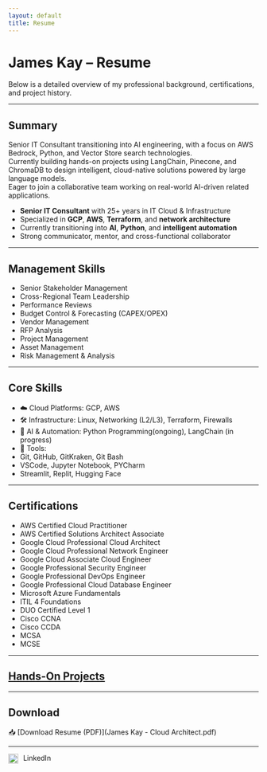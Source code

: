 ```yaml
---
layout: default
title: Resume
---
```


# James Kay – Resume

Below is a detailed overview of my professional background, certifications, and project history.

---

## Summary

Senior IT Consultant transitioning into AI engineering, with a focus on AWS Bedrock, Python, and Vector Store search technologies.  
Currently building hands-on projects using LangChain, Pinecone, and ChromaDB to design intelligent, cloud-native solutions powered by large language models.  
Eager to join a collaborative team working on real-world AI-driven related applications.

- **Senior IT Consultant** with 25+ years in IT Cloud & Infrastructure  
- Specialized in **GCP**, **AWS**, **Terraform**, and **network architecture**  
- Currently transitioning into **AI**, **Python**, and **intelligent automation**  
- Strong communicator, mentor, and cross-functional collaborator

---

## Management Skills

- Senior Stakeholder Management  
- Cross-Regional Team Leadership  
- Performance Reviews  
- Budget Control & Forecasting (CAPEX/OPEX)  
- Vendor Management  
- RFP Analysis  
- Project Management  
- Asset Management  
- Risk Management & Analysis

---

## Core Skills

- ☁️ Cloud Platforms: GCP, AWS  
- 🛠 Infrastructure: Linux, Networking (L2/L3), Terraform, Firewalls  
- 🤖 AI & Automation: Python Programming(ongoing), LangChain (in progress)  
- 🧰 Tools:
- Git, GitHub, GitKraken, Git Bash
- VSCode, Jupyter Notebook, PYCharm
- Streamlit, Replit, Hugging Face

---

## Certifications

- AWS Certified Cloud Practitioner  
- AWS Certified Solutions Architect Associate  
- Google Cloud Professional Cloud Architect  
- Google Cloud Professional Network Engineer  
- Google Cloud Associate Cloud Engineer  
- Google Professional Security Engineer  
- Google Professional DevOps Engineer  
- Google Professional Cloud Database Engineer  
- Microsoft Azure Fundamentals  
- ITIL 4 Foundations  
- DUO Certified Level 1  
- Cisco CCNA  
- Cisco CCDA  
- MCSA  
- MCSE

---

## [Hands-On Projects](https://jameskay-ai.github.io/)

---

## Download

📥 [Download Resume (PDF)](James Kay - Cloud Architect.pdf)

---

<a href="https://linkedin.com/in/4evolutionism" target="_blank" style="text-decoration: none;">
  <img src="https://upload.wikimedia.org/wikipedia/commons/c/ca/LinkedIn_logo_initials.png" alt="LinkedIn" width="20" style="vertical-align: middle; margin-right: 6px;">
  LinkedIn
</a>
